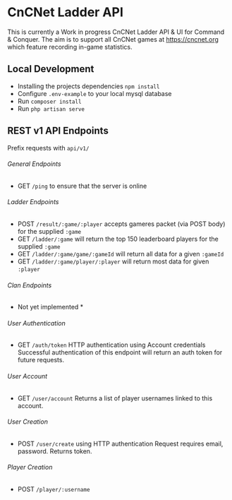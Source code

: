 # CnCNet Ladder API
This is currently a Work in progress CnCNet Ladder API & UI for Command & Conquer. 
The aim is to support all CnCNet games at https://cncnet.org which feature recording in-game statistics.

## Local Development
* Installing the projects dependencies `npm install` 
* Configure `.env-example` to your local mysql database
* Run `composer install`
* Run `php artisan serve`

## REST v1 API Endpoints
Prefix requests with `api/v1/`
 
###### General Endpoints
* GET `/ping` to ensure that the server is online

###### Ladder Endpoints
* POST `/result/:game/:player` accepts gameres packet (via POST body) for the supplied `:game`
* GET `/ladder/:game` will return the top 150 leaderboard players for the supplied `:game`
* GET `/ladder/:game/game/:gameId` will return all data for a given `:gameId`
* GET `/ladder/:game/player/:player` will return most data for given `:player`

###### Clan Endpoints
* Not yet implemented *

###### User Authentication
* GET `/auth/token` HTTP authentication using Account credentials
Successful authentication of this endpoint will return an auth token for future requests.

###### User Account
* GET `/user/account`
Returns a list of player usernames linked to this account.

###### User Creation
* POST `/user/create` using HTTP authentication
Request requires email, password. Returns token.

###### Player Creation
* POST `/player/:username`
